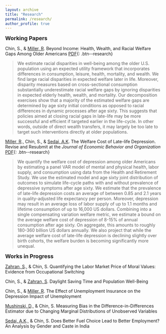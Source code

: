 ```yaml
---
layout: archive
title: "Research"
permalink: /research/
author_profile: true
---
```

<span style="font-size:1.25em; font-weight:bold;">Working Papers</span>

Chin, S., & [Miller, R](https://sites.google.com/rams.colostate.edu/raymiller/home?authuser=0). Beyond Income: Health, Wealth, and Racial Welfare Gaps Among Older Americans [PDF](/files/pdf/research/Racial_Welfare_Chin_Miller_2022.pdf){: .btn--research}

> We estimate racial disparities in well-being among the older U.S. population using an expected utility framework that incorporates differences in consumption, leisure, health, mortality, and wealth. We find large racial disparities in expected welfare later in life. Moreover, disparity measures based on cross-sectional consumption substantially underestimate racial welfare gaps by ignoring disparities in expected elderly health, wealth, and mortality. Our decomposition exercises show that a majority of the estimated welfare gaps are determined by age sixty initial conditions as opposed to racial differences in dynamic processes after age sixty. This suggests that policies aimed at closing racial gaps in late-life may be more successful and efficient if targeted earlier in the life-cycle. In other words, outside of direct wealth transfers, it may largely be too late to target such interventions directly at older populations.

[Miller, R](https://sites.google.com/rams.colostate.edu/raymiller/home?authuser=0)., Chin, S., & [Sedai, A.K](https://sites.google.com/view/ashishsedai). The Welfare Cost of Late-life Depression. Revise and Resubmit at the *Journal of Economic Behavior and Organization* [PDF](/files/pdf/research/Welfare_Cost_Late-life_Depression.pdf){: .btn--research}

> We quantify the welfare cost of depression among older Americans by estimating a panel VAR model of mental and physical health, labor supply, and consumption using data from the Health and Retirement Study. We use the estimated model and age sixty joint distribution of outcomes to simulate life-cycle paths with and without prevalence of depressive symptoms after age sixty. We estimate that the prevalence of late-life depression costs an average of between 0.85 and 2.1 years in quality-adjusted life expectancy per person. Moreover, depression may result in an average loss of labor supply of up to 1.1 months and lifetime consumption of up to 16,000 US dollars. Combining into a single compensating variation welfare metric, we estimate a bound on the average welfare cost of depression of 8-15% of annual consumption after age sixty. On aggregate, this amounts to roughly 180-360 billion US dollars annually. We also project that while the average welfare cost of late-life depression is declining slightly over birth cohorts, the welfare burden is becoming significantly more unequal.


<span style="font-size:1.25em; font-weight:bold;"> Works in Progress</span>

[Zahran, S](https://economics.colostate.edu/people/szahran/)., & Chin, S. Quantifying the Labor Market Price of Moral Values: Evidence from Occupational Switching

Chin, S., & [Zahran, S](https://economics.colostate.edu/people/szahran/). Daylight Saving Time and Population Well-Being

Chin, S., & [Miller, R](https://sites.google.com/rams.colostate.edu/raymiller/home?authuser=0). The Effect of Unemployment Insurance on the Depression Impact of Unemployment

[Mushinski, D](https://economics.colostate.edu/people/mushinsk/)., & Chin, S. Measuring Bias in the Difference-in-Differences Estimator due to Changing Marginal Distributions of Unobserved Variables 

[Sedai, A.K](https://sites.google.com/view/ashishsedai)., & Chin, S. Does Better Fuel Choice Lead to Better Employment? An Analysis by Gender and Caste in India
